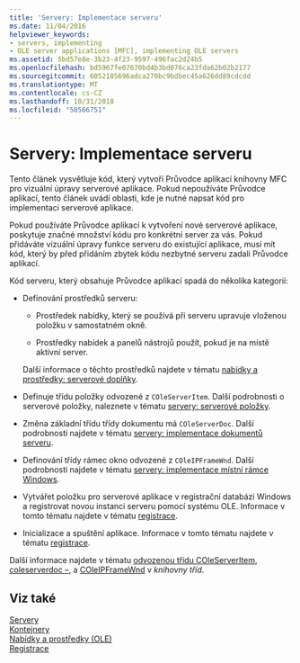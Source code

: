 ```yaml
---
title: 'Servery: Implementace serveru'
ms.date: 11/04/2016
helpviewer_keywords:
- servers, implementing
- OLE server applications [MFC], implementing OLE servers
ms.assetid: 5bd57e8e-3b23-4f23-9597-496fac2d24b5
ms.openlocfilehash: bd5967fe07670bd4b3bd076ca23fda62b02b2177
ms.sourcegitcommit: 6052185696adca270bc9bdbec45a626dd89cdcdd
ms.translationtype: MT
ms.contentlocale: cs-CZ
ms.lasthandoff: 10/31/2018
ms.locfileid: "50566751"
---
```

# <a name="servers-implementing-a-server"></a>Servery: Implementace serveru

Tento článek vysvětluje kód, který vytvoří Průvodce aplikací knihovny MFC pro vizuální úpravy serverové aplikace. Pokud nepoužíváte Průvodce aplikací, tento článek uvádí oblasti, kde je nutné napsat kód pro implementaci serverové aplikace.

Pokud používáte Průvodce aplikací k vytvoření nové serverové aplikace, poskytuje značné množství kódu pro konkrétní server za vás. Pokud přidáváte vizuální úpravy funkce serveru do existující aplikace, musí mít kód, který by před přidáním zbytek kódu nezbytné serveru zadali Průvodce aplikací.

Kód serveru, který obsahuje Průvodce aplikací spadá do několika kategorií:

- Definování prostředků serveru:

   - Prostředek nabídky, který se používá při serveru upravuje vloženou položku v samostatném okně.

   - Prostředky nabídek a panelů nástrojů použít, pokud je na místě aktivní server.

   Další informace o těchto prostředků najdete v tématu [nabídky a prostředky: serverové doplňky](../mfc/menus-and-resources-server-additions.md).

- Definuje třídu položky odvozené z `COleServerItem`. Další podrobnosti o serverové položky, naleznete v tématu [servery: serverové položky](../mfc/servers-server-items.md).

- Změna základní třídu třídy dokumentu má `COleServerDoc`. Další podrobnosti najdete v tématu [servery: implementace dokumentů serveru](../mfc/servers-implementing-server-documents.md).

- Definování třídy rámec okno odvozené z `COleIPFrameWnd`. Další podrobnosti najdete v tématu [servery: implementace místní rámce Windows](../mfc/servers-implementing-in-place-frame-windows.md).

- Vytvářet položku pro serverové aplikace v registrační databázi Windows a registrovat novou instanci serveru pomocí systému OLE. Informace v tomto tématu najdete v tématu [registrace](../mfc/registration.md).

- Inicializace a spuštění aplikace. Informace v tomto tématu najdete v tématu [registrace](../mfc/registration.md).

Další informace najdete v tématu [odvozenou třídu COleServerItem](../mfc/reference/coleserveritem-class.md), [coleserverdoc –](../mfc/reference/coleserverdoc-class.md), a [COleIPFrameWnd](../mfc/reference/coleipframewnd-class.md) v *knihovny tříd*.

## <a name="see-also"></a>Viz také

[Servery](../mfc/servers.md)<br/>
[Kontejnery](../mfc/containers.md)<br/>
[Nabídky a prostředky (OLE)](../mfc/menus-and-resources-ole.md)<br/>
[Registrace](../mfc/registration.md)

